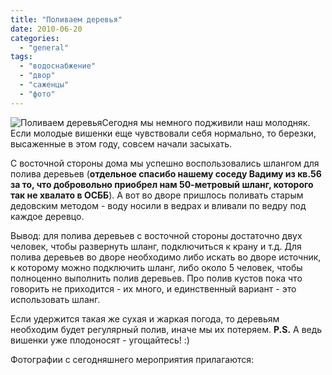 ```yaml
---
title: "Поливаем деревья"
date: 2010-06-20
categories: 
  - "general"
tags: 
  - "водоснабжение"
  - "двор"
  - "саженцы"
  - "фото"
---
```


![Поливаем деревья](http://shevchenko4a.brovary.org/wp-content/uploads/2010/06/polivayem-derevya.jpg "Поливаем деревья")Сегодня мы немного подживили наш молодняк. Если молодые вишенки еще чувствовали себя нормально, то березки, высаженные в этом году, совсем начали засыхать.

С восточной стороны дома мы успешно воспользовались шлангом для полива деревьев (**отдельное спасибо нашему соседу Вадиму из кв.56 за то, что добровольно приобрел нам 50-метровый шланг, которого так не хвалато в ОСББ**). А вот во дворе пришлось поливать старым дедовским методом - воду носили в ведрах и вливали по ведру под каждое деревцо.

Вывод: для полива деревьев с восточной стороны достаточно двух человек, чтобы развернуть шланг, подключиться к крану и т.д. Для полива деревьев во дворе необходимо либо искать во дворе источник, к которому можно подключить шланг, либо около 5 человек, чтобы полноценно выполнить полив деревьев. Про полив кустов пока что говорить не приходится - их много, и единственный вариант <!--more-->- это использовать шланг.

Если удержится такая же сухая и жаркая погода, то деревьям необходим будет регулярный полив, иначе мы их потеряем. **P.S.** А ведь вишенки уже плодоносят - угощайтесь! :)

Фотографии с сегодняшнего мероприятия прилагаются:

<script type="text/javascript">$(document).ready(function() { $("#container").pwi({ username: 'shevchenko4a.brovary.org', mode: 'album', album: 'PolivaemMolodnyak', thumbSize: 144, showAlbumDescription: false }); });</script>
